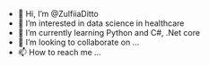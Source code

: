 - 👋 Hi, I’m @ZulfiiaDitto
- 👀 I’m interested in data science in healthcare
- 🌱 I’m currently learning Python and C#, .Net core 
- 💞️ I’m looking to collaborate on ... 
- 📫 How to reach me ...

<!---
ZulfiiaDitto/ZulfiiaDitto is a ✨ special ✨ repository because its `README.md` (this file) appears on your GitHub profile.
You can click the Preview link to take a look at your changes.
--->

